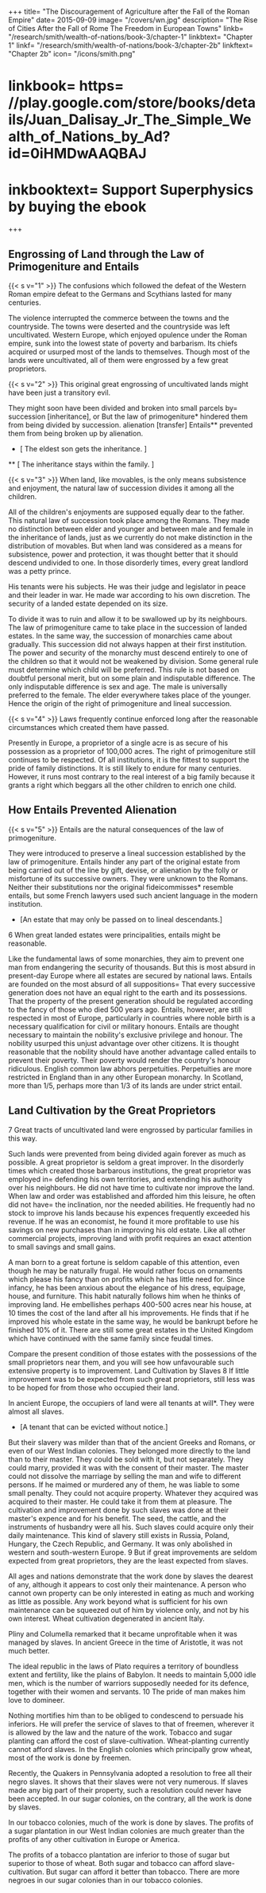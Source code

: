 +++
title=  "The Discouragement of Agriculture after the Fall of the Roman Empire"
date=  2015-09-09
image=  "/covers/wn.jpg"
description=  "The Rise of Cities After the Fall of Rome The Freedom in European Towns"
linkb=  "/research/smith/wealth-of-nations/book-3/chapter-1"
linkbtext=  "Chapter 1"
linkf=  "/research/smith/wealth-of-nations/book-3/chapter-2b"
linkftext=  "Chapter 2b"
icon=  "/icons/smith.png"
# linkbook=  https= //play.google.com/store/books/details/Juan_Dalisay_Jr_The_Simple_Wealth_of_Nations_by_Ad?id=0iHMDwAAQBAJ
# inkbooktext=  Support Superphysics by buying the ebook
+++


## Engrossing of Land through the Law of Primogeniture and Entails

{{< s v="1" >}} The confusions which followed the defeat of the Western Roman empire defeat to the Germans and Scythians lasted for many centuries.

The violence interrupted the commerce between the towns and the countryside.
The towns were deserted and the countryside was left uncultivated.
Western Europe, which enjoyed opulence under the Roman empire, sunk into the lowest state of poverty and barbarism.
Its chiefs acquired or usurped most of the lands to themselves.
Though most of the lands were uncultivated, all of them were engrossed by a few great proprietors.

{{< s v="2" >}} This original great engrossing of uncultivated lands might have been just a transitory evil.

They might soon have been divided and broken into small parcels by= 
succession [inheritance], or
But the law of primogeniture* hindered them from being divided by succession.
alienation [transfer]
Entails** prevented them from being broken up by alienation.

* [ The eldest son gets the inheritance. ]

** [ The inheritance stays within the family. ]

{{< s v="3" >}} When land, like movables, is the only means subsistence and enjoyment, the natural law of succession divides it among all the children.

All of the children's enjoyments are supposed equally dear to the father.
This natural law of succession took place among the Romans.
They made no distinction between elder and younger and between male and female in the inheritance of lands, just as we currently do not make distinction in the distribution of movables.
But when land was considered as a means for subsistence, power and protection, it was thought better that it should descend undivided to one.
In those disorderly times, every great landlord was a petty prince.

His tenants were his subjects.
He was their judge and legislator in peace and their leader in war.
He made war according to his own discretion.
The security of a landed estate depended on its size.

To divide it was to ruin and allow it to be swallowed up by its neighbours.
The law of primogeniture came to take place in the succession of landed estates.
In the same way, the succession of monarchies came about gradually.
This succession did not always happen at their first institution.
The power and security of the monarchy must descend entirely to one of the children so that it would not be weakened by division.
Some general rule must determine which child will be preferred.
This rule is not based on doubtful personal merit, but on some plain and indisputable difference.
The only indisputable difference is sex and age.
The male is universally preferred to the female.
The elder everywhere takes place of the younger.
Hence the origin of the right of primogeniture and lineal succession.

{{< s v="4" >}} Laws frequently continue enforced long after the reasonable circumstances which created them have passed.

Presently in Europe, a proprietor of a single acre is as secure of his possession as a proprietor of 100,000 acres.
The right of primogeniture still continues to be respected.
Of all institutions, it is the fittest to support the pride of family distinctions.
It is still likely to endure for many centuries.
However, it runs most contrary to the real interest of a big family because it grants a right which beggars all the other children to enrich one child.


## How Entails Prevented Alienation

{{< s v="5" >}} Entails are the natural consequences of the law of primogeniture.

They were introduced to preserve a lineal succession established by the law of primogeniture.
Entails hinder any part of the original estate from being carried out of the line by gift, devise, or alienation by the folly or misfortune of its successive owners.
They were unknown to the Romans.
Neither their substitutions nor the original fideicommisses* resemble entails, but some French lawyers used such ancient language in the modern institution.
* [An estate that may only be passed on to lineal descendants.]

6 When great landed estates were principalities, entails might be reasonable.

Like the fundamental laws of some monarchies, they aim to prevent one man from endangering the security of thousands.
But this is most absurd in present-day Europe where all estates are secured by national laws.
Entails are founded on the most absurd of all suppositions= 
That every successive generation does not have an equal right to the earth and its possessions.
That the property of the present generation should be regulated according to the fancy of those who died 500 years ago.
Entails, however, are still respected in most of Europe, particularly in countries where noble birth is a necessary qualification for civil or military honours.
Entails are thought necessary to maintain the nobility's exclusive privilege and honour.
The nobility usurped this unjust advantage over other citizens.
It is thought reasonable that the nobility should have another advantage called entails to prevent their poverty.
Their poverty would render the country's honour ridiculous.
English common law abhors perpetuities.
Perpetuities are more restricted in England than in any other European monarchy.
In Scotland, more than 1/5, perhaps more than 1/3 of its lands are under strict entail.


## Land Cultivation by the Great Proprietors

7 Great tracts of uncultivated land were engrossed by particular families in this way.

Such lands were prevented from being divided again forever as much as possible.
A great proprietor is seldom a great improver.
In the disorderly times which created those barbarous institutions, the great proprietor was employed in= 
defending his own territories, and
extending his authority over his neighbours.
He did not have time to cultivate nor improve the land.
When law and order was established and afforded him this leisure, he often did not have= 
the inclination, nor
the needed abilities.
He frequently had no stock to improve his lands because his expences frequently exceeded his revenue.
If he was an economist, he found it more profitable to use his savings on new purchases than in improving his old estate.
Like all other commercial projects, improving land with profit requires an exact attention to small savings and small gains.

A man born to a great fortune is seldom capable of this attention, even though he may be naturally frugal.
He would rather focus on ornaments which please his fancy than on profits which he has little need for.
Since infancy, he has been anxious about the elegance of his dress, equipage, house, and furniture.
This habit naturally follows him when he thinks of improving land.
He embellishes perhaps 400-500 acres near his house, at 10 times the cost of the land after all his improvements.
He finds that if he improved his whole estate in the same way, he would be bankrupt before he finished 10% of it.
There are still some great estates in the United Kingdom which have continued with the same family since feudal times.

Compare the present condition of those estates with the possessions of the small proprietors near them, and you will see how unfavourable such extensive property is to improvement.
Land Cultivation by Slaves
8 If little improvement was to be expected from such great proprietors, still less was to be hoped for from those who occupied their land.

In ancient Europe, the occupiers of land were all tenants at will*.
They were almost all slaves.
* [A tenant that can be evicted without notice.]

But their slavery was milder than that of the ancient Greeks and Romans, or even of our West Indian colonies.
They belonged more directly to the land than to their master.
They could be sold with it, but not separately.
They could marry, provided it was with the consent of their master.
The master could not dissolve the marriage by selling the man and wife to different persons.
If he maimed or murdered any of them, he was liable to some small penalty.
They could not acquire property.
Whatever they acquired was acquired to their master.
He could take it from them at pleasure.
The cultivation and improvement done by such slaves was done at their master's expence and for his benefit.
The seed, the cattle, and the instruments of husbandry were all his.
Such slaves could acquire only their daily maintenance.
This kind of slavery still exists in Russia, Poland, Hungary, the Czech Republic, and Germany.
It was only abolished in western and south-western Europe.
9 But if great improvements are seldom expected from great proprietors, they are the least expected from slaves.

All ages and nations demonstrate that the work done by slaves the dearest of any, although it appears to cost only their maintenance.
A person who cannot own property can be only interested in eating as much and working as little as possible.
Any work beyond what is sufficient for his own maintenance can be squeezed out of him by violence only, and not by his own interest.
Wheat cultivation degenerated in ancient Italy.

Pliny and Columella remarked that it became unprofitable when it was managed by slaves.
In ancient Greece in the time of Aristotle, it was not much better.

The ideal republic in the laws of Plato requires a territory of boundless extent and fertility, like the plains of Babylon.
It needs to maintain 5,000 idle men, which is the number of warriors supposedly needed for its defence, together with their women and servants.
10 The pride of man makes him love to domineer.

Nothing mortifies him than to be obliged to condescend to persuade his inferiors.
He will prefer the service of slaves to that of freemen, wherever it is allowed by the law and the nature of the work.
Tobacco and sugar planting can afford the cost of slave-cultivation.
Wheat-planting currently cannot afford slaves.
In the English colonies which principally grow wheat, most of the work is done by freemen.

Recently, the Quakers in Pennsylvania adopted a resolution to free all their negro slaves.
It shows that their slaves were not very numerous.
If slaves made any big part of their property, such a resolution could never have been accepted.
In our sugar colonies, on the contrary, all the work is done by slaves.

In our tobacco colonies, much of the work is done by slaves.
The profits of a sugar plantation in our West Indian colonies are much greater than the profits of any other cultivation in Europe or America.

The profits of a tobacco plantation are inferior to those of sugar but superior to those of wheat.
Both sugar and tobacco can afford slave-cultivation.
But sugar can afford it better than tobacco.
There are more negroes in our sugar colonies than in our tobacco colonies.



